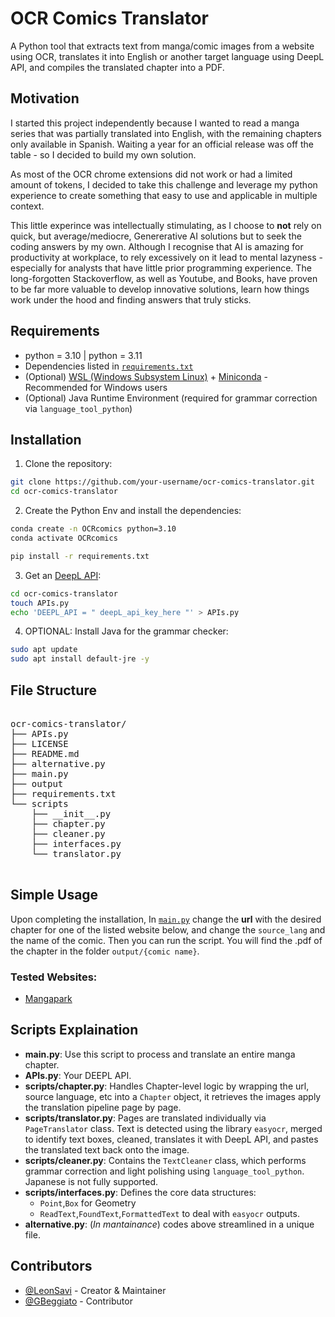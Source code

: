 # OCR Comics Translator

A Python tool that extracts text from manga/comic images from a website using OCR, translates it into English or another target language using DeepL API, and compiles the translated chapter into a PDF.

## Motivation

I started this project independently because I wanted to read a manga series that was partially translated into English, with the remaining chapters only available in Spanish. Waiting a year for an official release was off the table - so I decided to build my own solution.

As most of the OCR chrome extensions did not work or had a limited amount of tokens, I decided to take this challenge and leverage my python experience to create something that easy to use and applicable in multiple context. 

This little experince was intellectually stimulating, as I choose to **not** rely on quick, but average/mediocre, Genererative AI solutions but to seek the coding answers by my own. Although I recognise that AI is amazing for productivity at workplace, to rely excessively on it lead to mental lazyness - especially for analysts that have little prior programming experience. The long-forgotten Stackoverflow, as well as Youtube, and Books, have proven to be far more valuable to develop innovative solutions, learn how things work under the hood and finding answers that truly sticks.

## Requirements

- python = 3.10 | python = 3.11
- Dependencies listed in [`requirements.txt`](./requirements.txt)
- (Optional) [WSL (Windows Subsystem Linux)](https://youtu.be/gTf32sX9ci0?si=2s0JSHl26bxGqnjw) + [Miniconda](https://www.anaconda.com/docs/getting-started/miniconda/install#linux-terminal-installer) - Recommended for Windows users
- (Optional) Java Runtime Environment (required for grammar correction via `language_tool_python`)

## Installation

1. Clone the repository:
```bash
git clone https://github.com/your-username/ocr-comics-translator.git
cd ocr-comics-translator
```

2. Create the Python Env and install the dependencies:
```bash
conda create -n OCRcomics python=3.10
conda activate OCRcomics

pip install -r requirements.txt
```

3. Get an [DeepL API](https://developers.deepl.com/docs/getting-started/intro):
```bash
cd ocr-comics-translator
touch APIs.py
echo 'DEEPL_API = " deepL_api_key_here "' > APIs.py
```

4. OPTIONAL: Install Java for the grammar checker:
```bash
sudo apt update
sudo apt install default-jre -y
```

## File Structure

<pre> 
ocr-comics-translator/
├── APIs.py
├── LICENSE
├── README.md
├── alternative.py
├── main.py
├── output
├── requirements.txt
└── scripts
    ├── __init__.py
    ├── chapter.py
    ├── cleaner.py
    ├── interfaces.py
    └── translator.py
 </pre>

## Simple Usage

Upon completing the installation, In [`main.py`](./main.py) change the **url** with the desired chapter for one of the listed website below, and change the `source_lang` and the name of the comic. Then you can run the script. You will find the .pdf of the chapter in the folder `output/{comic name}`.

### Tested Websites:
- [Mangapark](https://mangapark.io/)

## Scripts Explaination

- **main.py**: Use this script to process and translate an entire manga chapter.
- **APIs.py**: Your DEEPL API.
- **scripts/chapter.py**: Handles Chapter-level logic by wrapping the url, source language, etc into a `Chapter` object, it retrieves the images apply the translation pipeline page by page.
- **scripts/translator.py**: Pages are translated individually via `PageTranslator` class. Text is detected using the library `easyocr`, merged to identify text boxes, cleaned, translates it with DeepL API, and pastes the translated text back onto the image.
- **scripts/cleaner.py**: Contains the `TextCleaner` class, which performs grammar correction and light polishing using `language_tool_python`. Japanese is not fully supported.
- **scripts/interfaces.py**: Defines the core data structures:
  -  `Point`,`Box` for Geometry
  -  `ReadText`,`FoundText`,`FormattedText` to deal with `easyocr` outputs.
- **alternative.py**: (_In mantainance_) codes above streamlined in a unique file. 

## Contributors
- [@LeonSavi](https://github.com/LeonSavi) - Creator & Maintainer  
- [@GBeggiato](https://github.com/GBeggiato) - Contributor
